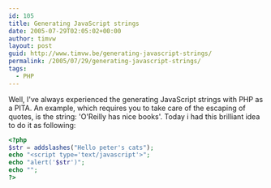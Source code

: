 ```yaml
---
id: 105
title: Generating JavaScript strings
date: 2005-07-29T02:05:02+00:00
author: timvw
layout: post
guid: http://www.timvw.be/generating-javascript-strings/
permalink: /2005/07/29/generating-javascript-strings/
tags:
  - PHP
---
```

Well, I've always experienced the generating JavaScript strings with PHP as a PITA. An example, which requires you to take care of the escaping of quotes, is the string: 'O'Reilly has nice books'. Today i had this brilliant idea to do it as following:

```php
<?php
$str = addslashes("Hello peter's cats");
echo "<script type='text/javascript'>";
echo "alert('$str')";
echo "";
?>
```
